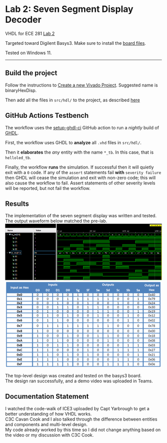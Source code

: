 # Lab 2: Seven Segment Display Decoder

VHDL for ECE 281 [Lab 2](https://usafa-ece.github.io/ece281-book/lab/lab2.html)

Targeted toward Digilent Basys3. Make sure to install the [board files](https://github.com/Xilinx/XilinxBoardStore/tree/2018.2/boards/Digilent/basys3).

Tested on Windows 11.

---

## Build the project

Follow the instructions to [Create a new Vivado Project](https://usafa-ece.github.io/ece281-book/appendix/vivado.html#create-a-new-vivado-project). Suggested name is binaryHexDisp.

Then add all the files in `src/hdl/` to the project, as described [here](https://usafa-ece.github.io/ece281-book/appendix/vivado.html#manually-add-files-to-vivado-project)

## GitHub Actions Testbench

The workflow uses the [setup-ghdl-ci](https://github.com/ghdl/setup-ghdl-ci) GitHub action
to run a *nightly* build of [GHDL](https://ghdl.github.io/ghdl/).

First, the workflow uses GHDL to **analyze** all `.vhd` files in `src/hdl/`.

Then it **elaborates** the *any* entity with the name `*_tb`. In this case, that is `helloled_tb`.

Finally, the workflow **runs** the simulation. If successful then it will quietly exit with a `0` code.
If any of the `assert` statements fail **with** `severity failure` then GHDL will cease the simulation and exit with non-zero code; this will also cause the workflow to fail.
Assert statements of other severity levels will be reported, but not fail the workflow.

## Results

The implementation of the seven segment display was written and tested.  
The output waveform below matched the pre-lab.  
![waveform from test bench](./img/waveform_7SD_testbench.png)  
![inputs and outputs from pre-lab](./img/prelab-IO-table.png)  

The top-level design was created and tested on the basys3 board.   
The design ran successfully, and a demo video was uploaded in Teams. 

## Documentation Statement

I watched the code-walk of ICE3 uploaded by Capt Yarbrough to get a better understanding of how VHDL works.  
C3C Cavan Cook and I also talked through the difference between entities and components and multi-level design.  
My code already worked by this time so I did not change anything based on the video or my discussion with C3C Cook.  